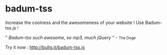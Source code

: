badum-tss
=========

Increase the coolness and the awesomeness of your website ! Use Badum-tss.js ! 

" *Badum-tss such awesome, so mp3, much jQuery* " - <small>The Doge </small>

Try it now : <a href="http://bullg.it/badum-tss.js">http://bullg.it/badum-tss.js</a>
